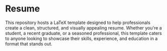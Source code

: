 # Resume
This repository hosts a LaTeX template designed to help professionals create a clean, structured, and visually appealing resume. Whether you're a student, a recent graduate, or a seasoned professional, this template caters to anyone looking to showcase their skills, experience, and education in a format that stands out.
